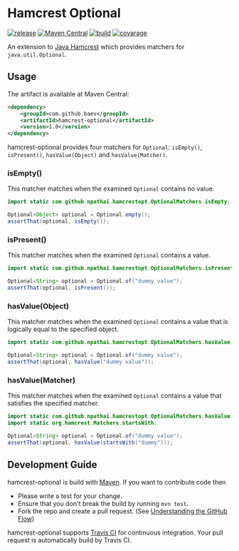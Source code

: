 # Hamcrest Optional

[![release](http://github-release-version.herokuapp.com/github/baev/hamcrest-optional/release.svg?style=flat)](https://github.com/baev/hamcrest-optional/releases/latest)
[![Maven Central](https://maven-badges.herokuapp.com/maven-central/com.github.baev/hamcrest-optional/badge.svg?style=flat)](https://maven-badges.herokuapp.com/maven-central/com.github.baev/hamcrest-optional)
[![build](https://img.shields.io/jenkins/s/http/ci.qatools.ru/hamcrest-optional_master-deploy.svg?style=flat)](http://ci.qatools.ru/job/hamcrest-optional_master-deploy/lastBuild/)
[![covarage](https://img.shields.io/sonar/http/sonar.qatools.ru/com.github.baev:hamcrest-optional/coverage.svg?style=flat)](http://sonar.qatools.ru/dashboard/index/com.github.baev:hamcrest-optional)

An extension to [Java Hamcrest](https://github.com/hamcrest/JavaHamcrest) which provides matchers for `java.util.Optional`.

## Usage

The artifact is available at Maven Central:

```xml
<dependency>
    <groupId>com.github.baev</groupId>
    <artifactId>hamcrest-optional</artifactId>
    <version>1.0</version>
</dependency>
```

hamcrest-optional provides four matchers for `Optional`: `isEmpty()`,
`isPresent()`, `hasValue(Object)` and `hasValue(Matcher)`.

### isEmpty()

This matcher matches when the examined `Optional` contains no value.

```java
import static com.github.npathai.hamcrestopt.OptionalMatchers.isEmpty;

Optional<Object> optional = Optional.empty();
assertThat(optional, isEmpty());
```

### isPresent()

This matcher matches when the examined `Optional` contains a value.

```java
import static com.github.npathai.hamcrestopt.OptionalMatchers.isPresent;

Optional<String> optional = Optional.of("dummy value");
assertThat(optional, isPresent());
```

### hasValue(Object)

This matcher matches when the examined `Optional` contains a value that is
logically equal to the specified object.

```java
import static com.github.npathai.hamcrestopt.OptionalMatchers.hasValue;

Optional<String> optional = Optional.of("dummy value");
assertThat(optional, hasValue("dummy value"));
```

### hasValue(Matcher)

This matcher matches when the examined `Optional` contains a value that
satisfies the specified matcher.

```java
import static com.github.npathai.hamcrestopt.OptionalMatchers.hasValue;
import static org.hamcrest.Matchers.startsWith;

Optional<String> optional = Optional.of("dummy value");
assertThat(optional, hasValue(startsWith("dummy")));
```

## Development Guide

hamcrest-optional is build with [Maven](http://maven.apache.org/). If you want
to contribute code then

* Please write a test for your change.
* Ensure that you don't break the build by running `mvn test`.
* Fork the repo and create a pull request. (See [Understanding the GitHub Flow](https://guides.github.com/introduction/flow/index.html))

hamcrest-optional supports [Travis CI](https://travis-ci.org/) for continuous
integration. Your pull request is automatically build by Travis CI.
